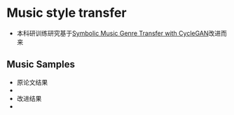 # Music style transfer

- 本科研训练研究基于[Symbolic Music Genre Transfer with CycleGAN](https://arxiv.org/pdf/1809.07575.pdf)改进而来

## Music Samples

- 原论文结果
- 
- 改进结果
- 

